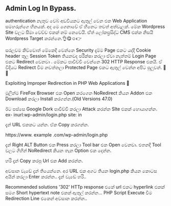 ## Admin Log In Bypass.

authentication  නැතුව වෙබ් අඩවියකට ඇතුල් වෙන එක Web Application සමහරුන්ගෙ හීනයක්. අද මෙ ගෙනාවේ ඒ හීනෙට තවත් අත්වැලක්. මේක Wordpress Site වලට සීමා වෙච්ච එකක් නම් නෙවෙයි. ඒ්ත් ලෝකප්‍රසිද්ධ CMS එක්ක නිසයි Wordpress Target කරන්නෙ.👌😋☺👉

සරලවම කිව්වොත් මේකෙදි වෙන්නෙ Security දැම්ම Page එකට යද්දි  Cookie header තුල Session Token තියනවද පරීක්ෂා කරලා  ඒවා  නැත්තම්  Login Page එකට Redirect වෙනවා . මේකට පාවිච්චි වෙන්නෙ 302 HTTP Response එකයි. ඒ විදියට Redirect වීම නවත්තලා Protected Page එකට ඇතුල් වෙන්න අපිට පුලුවන්. 🤞😁

Exploiting Improper Redirection in  PHP Web Applications 🖖

මුලින්ම FireFox Browser එක Open කරගෙන NoRedirect කියන Addon එක Download කරලා Install කරගන්න.(Old Versions 47.0)

ඊට පස්සෙ Google Dork පාවිච්චි කරලා Attack කරන්න SIte එකක් හොයාගන්න.     
         ex- inurl:wp-admin/login.php site: in

දැන් URL එකකට යන්න. ඒක Copy කරගන්න. 

https://www. example .com/wp-admin/login.php

දැන් Right ALT Button එක Press කරලා Tool bar එක Open වෙනවා. එතනදි Tool වලට ගිහින් NoRedirect කියන තැන Option එක දෙන්න.

හරි දැන් Copy කරපු Url එක Add කරන්න.

අවසාන වැ‌‌ඩේ දැන් තියෙන්නෙ. අර URL එක අගට තියන login.php කියන කොටස අයින් කරලා Enter කරන්න.. දැන් වැඩේ හරි..


Recommended solutions
'302' HTTp response එකේ url එකට hyperlink එකක් සමග Short hypertext note එකක් ඇතුල් කරන්න...
PHP Script Execute වීම Redirection Line එකෙන් අවසාන කරන්න..

